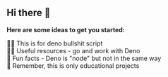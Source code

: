 ## Hi there 👋


**Here are some ideas to get you started:**

🙋‍♀️ This is for deno bullshit script<br>
👩‍💻 Useful resources - go and work with Deno<br>
🍿 Fun facts - Deno is "node" but not in the same way<br>
🧙 Remember, this is only educational projects

